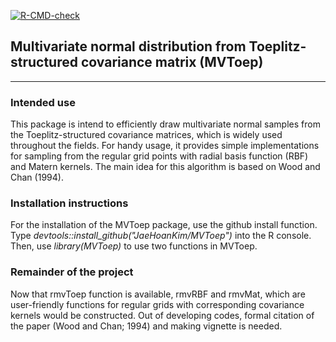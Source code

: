 <!-- badges: start -->
  [![R-CMD-check](https://github.com/JaeHoanKim/MVToep/actions/workflows/R-CMD-check.yaml/badge.svg)](https://github.com/JaeHoanKim/MVToep/actions/workflows/R-CMD-check.yaml)
<!-- badges: end -->

## Multivariate normal distribution from Toeplitz-structured covariance matrix (MVToep)
------------------------------------------------------------------------

### Intended use

This package is intend to efficiently draw multivariate normal samples from the Toeplitz-structured covariance matrices, which is widely used throughout the fields. For handy usage, it provides simple implementations for sampling from the regular grid points with radial basis function (RBF) and Matern kernels. The main idea for this algorithm is based on Wood and Chan (1994).

### Installation instructions

For the installation of the MVToep package, use the github install function. Type *devtools::install_github("JaeHoanKim/MVToep")* into the R console. Then, use *library(MVToep)* to use two functions in MVToep.

### Remainder of the project

Now that rmvToep function is available, rmvRBF and rmvMat, which are user-friendly functions for regular grids with corresponding covariance kernels would be constructed. Out of developing codes, formal citation of the paper (Wood and Chan; 1994) and making vignette is needed.
